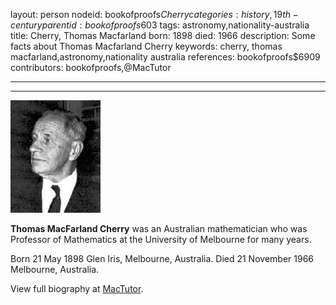 layout: person
nodeid: bookofproofs$Cherry
categories: history,19th-century
parentid: bookofproofs$603
tags: astronomy,nationality-australia
title: Cherry, Thomas Macfarland
born: 1898
died: 1966
description: Some facts about Thomas Macfarland Cherry
keywords: cherry, thomas macfarland,astronomy,nationality australia
references: bookofproofs$6909
contributors: bookofproofs,@MacTutor

---


---

![Cherry.jpg](https://github.com/bookofproofs/bookofproofs.github.io/blob/main/_sources/_assets/images/portraits/Cherry.jpg?raw=true)

**Thomas MacFarland Cherry** was an Australian mathematician who was Professor of Mathematics  at the University of Melbourne for many years.

Born 21 May 1898 Glen Iris, Melbourne, Australia. Died 21 November 1966 Melbourne, Australia.


View full biography at [MacTutor](https://mathshistory.st-andrews.ac.uk/Biographies/Cherry/).